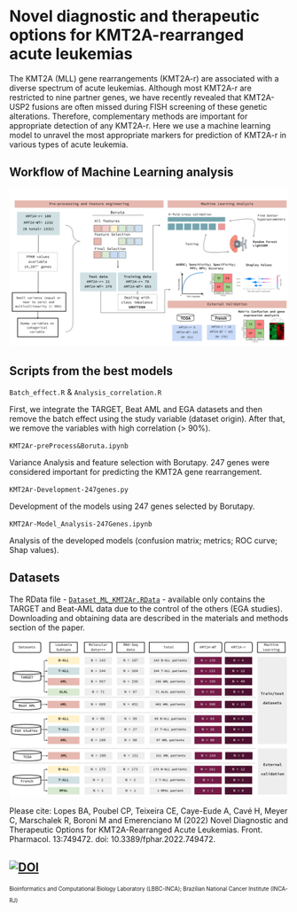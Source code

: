 # Novel diagnostic and therapeutic options for KMT2A-rearranged acute leukemias

The KMT2A (MLL) gene rearrangements (KMT2A-r) are associated with a diverse spectrum of acute
leukemias. Although most KMT2A-r are restricted to nine partner genes, we have recently revealed
that KMT2A-USP2 fusions are often missed during FISH screening of these genetic alterations.
Therefore, complementary methods are important for appropriate detection of any KMT2A-r. Here we
use a machine learning model to unravel the most appropriate markers for prediction of KMT2A-r in
various types of acute leukemia.



## Workflow of Machine Learning analysis

![This is an image](ML_workflow.svg)


## Scripts from the best models

`Batch_effect.R` & `Analysis_correlation.R`

First, we integrate the TARGET, Beat AML and EGA datasets and then remove
the batch effect using the study variable (dataset origin). After that, 
we remove the variables with high correlation (> 90%).

`KMT2Ar-preProcess&Boruta.ipynb`

Variance Analysis and feature selection with Borutapy. 247 genes were considered 
important for predicting the KMT2A gene rearrangement.

`KMT2Ar-Development-247genes.py`

Development of the models using 247 genes selected by Borutapy.

`KMT2Ar-Model_Analysis-247Genes.ipynb`

Analysis of the developed models (confusion matrix; metrics; ROC curve; Shap values).

## Datasets
The RData file - [`Dataset_ML_KMT2Ar.RData`](https://ndownloader.figshare.com/files/34965360) - available only contains the TARGET and Beat-AML data due to the control of the others (EGA studies).
Downloading and obtaining data are described in the materials and methods section of the paper.

![This is an image](datasets.svg)

Please cite: Lopes BA, Poubel CP, Teixeira CE, Caye-Eude A, Cavé H, Meyer C, Marschalek R, Boroni M and Emerenciano M (2022) Novel Diagnostic and Therapeutic Options
for KMT2A-Rearranged Acute Leukemias. Front. Pharmacol. 13:749472. doi: 10.3389/fphar.2022.749472.

[![DOI](https://zenodo.org/badge/483377258.svg)](https://zenodo.org/badge/latestdoi/483377258)
---------------------------------------------------------------------------------------------------------
<sub><sup>
Bioinformatics and Computational Biology Laboratory (LBBC-INCA);
Brazilian National Cancer Institute (INCA-RJ) </sup></sub>
